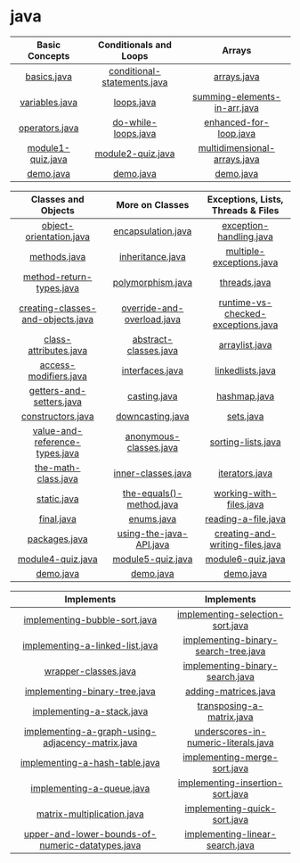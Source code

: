 # java

| Basic Concepts |  Conditionals and Loops  |  Arrays  |
| :-----------: | :-----------:  |  :-----------:  |
|[basics.java](/Basic%20Concepts/basics.java)|[conditional-statements.java](/Conditionals%20and%20Loops/conditional-statements.java)|[arrays.java](/Arrays/arrays.java)|
| [variables.java](/Basic%20Concepts/variables.java)|[loops.java](/Conditionals%20and%20Loops/loops.java)|[summing-elements-in-arr.java](summing-elements-in-arr.java)|
| [operators.java](/Basic%20Concepts/operators.java)| [do-while-loops.java](/Conditionals%20and%20Loops/do-while-loops.java)|[enhanced-for-loop.java](/Arrays/enhanced-for-loop.java)|
| [module1-quiz.java](/Basic%20Concepts/module1-quiz.java)|[module2-quiz.java](/Conditionals%20and%20Loops/module2-quiz.java)|[multidimensional-arrays.java](/Arrays/multidimensional-arrays.java)|
| [demo.java](/Basic%20Concepts/demo.java)|  [demo.java](/Conditionals%20and%20Loops/demo.java) |  [demo.java](/Arrays/demo.java)  |

| Classes and Objects |  More on Classes  |  Exceptions, Lists, Threads & Files  |
| :-----------: | :-----------:  |  :-----------:  |
|[object-orientation.java](/Classes%20and%20Objects/object-orientation.java)|[encapsulation.java](/More%20on%20Classes/encapsulation.java)|[exception-handling.java](/Exceptions,%20Lists,%20Threads%20&%20Files/exception-handling.java)|
| [methods.java](/Classes%20and%20Objects/methods.java)|[inheritance.java](/More%20on%20Classes/inheritance.java)|[multiple-exceptions.java](/Exceptions,%20Lists,%20Threads%20&%20Files/multiple-exceptions.java)|
| [method-return-types.java](/Classes%20and%20Objects/method-return-types.java)|[polymorphism.java](/More%20on%20Classes/polymorphism.java)|[threads.java](/Exceptions,%20Lists,%20Threads%20&%20Files/threads.java)|
| [creating-classes-and-objects.java](/Classes%20and%20Objects/creating-classes-and-objects.java)|[override-and-overload.java](/More%20on%20Classes/override-and-overload.java)|[runtime-vs-checked-exceptions.java](/Exceptions,%20Lists,%20Threads%20&%20Files/runtime-vs-checked-exceptions.java)|
| [class-attributes.java](/Classes%20and%20Objects/class-attributes.java)|[abstract-classes.java](/More%20on%20Classes/abstract-classes.java)|[arraylist.java](/Exceptions,%20Lists,%20Threads%20&%20Files/arraylist.java)|
| [access-modifiers.java](/Classes%20and%20Objects/creating-classes-and-objects.java)|[interfaces.java](/More%20on%20Classes/interfaces.java)|[linkedlists.java](/Exceptions,%20Lists,%20Threads%20&%20Files/linkedlists.java)|
| [getters-and-setters.java](/Classes%20and%20Objects/getters-and-setters.java)| [casting.java](/More%20on%20Classes/casting.java)| [hashmap.java](/Exceptions,%20Lists,%20Threads%20&%20Files/hashmap.java)|
| [constructors.java](/Classes%20and%20Objects/constructors.java)| [downcasting.java](/More%20on%20Classes/downcasting.java)| [sets.java](/Exceptions,%20Lists,%20Threads%20&%20Files/sets.java)|
| [value-and-reference-types.java](/Classes%20and%20Objects/value-and-reference-types.java)| [anonymous-classes.java](/More%20on%20Classes/anonymous-classes.java)| [sorting-lists.java](/Exceptions,%20Lists,%20Threads%20&%20Files/sorting-lists.java)|
| [the-math-class.java](/Classes%20and%20Objects/the-math-class.java)| [inner-classes.java](/More%20on%20Classes/inner-classes.java)| [iterators.java](/Exceptions,%20Lists,%20Threads%20&%20Files/iterators.java)|
| [static.java](/Classes%20and%20Objects/static.java)| [the-equals()-method.java](/More%20on%20Classes/the-equals()-method.java)| [working-with-files.java](/Exceptions,%20Lists,%20Threads%20&%20Files/working-with-files.java)|
| [final.java](/Classes%20and%20Objects/final.java)| [enums.java](/More%20on%20Classes/enums.java)| [reading-a-file.java](/Exceptions,%20Lists,%20Threads%20&%20Files/reading-a-file.java)|
| [packages.java](/Classes%20and%20Objects/packages.java)| [using-the-java-API.java](/More%20on%20Classes/using-the-java-API.java)| [creating-and-writing-files.java](/Exceptions,%20Lists,%20Threads%20&%20Files/creating-and-writing-files.java)|
| [module4-quiz.java](/Classes%20and%20Objects/module4-quiz.java)| [module5-quiz.java](/More%20on%20Classes/module5-quiz.java)| [module6-quiz.java](/Exceptions,%20Lists,%20Threads%20&%20Files/module6-quiz.java)|
| [demo.java](/Classes%20and%20Objects/demo.java)| [demo.java](/More%20on%20Classes/demo.java)| [demo.java](/Exceptions,%20Lists,%20Threads%20&%20Files/demo.java)|

| Implements |Implements|
| :-----------: |:-----------: |
|[implementing-bubble-sort.java](/implements/implementing-bubble-sort.java)|[implementing-selection-sort.java](/implements/implementing-selection-sort.java)|
|[implementing-a-linked-list.java](/implements/implementing-a-linked-list.java)|[implementing-binary-search-tree.java](/implements/implementing-binary-search-tree.java)|
|[wrapper-classes.java](/implements/wrapper-classes.java)|[implementing-binary-search.java](/implements/implementing-binary-search.java)|
|[implementing-binary-tree.java](/implements/implementing-binary-tree.java)|[adding-matrices.java](/implements/adding-matrices.java)|
|[implementing-a-stack.java](/implements/implementing-a-stack.java)|[transposing-a-matrix.java](/implements/transposing-a-matrix.java)|
|[implementing-a-graph-using-adjacency-matrix.java](/implements/implementing-a-graph-using-adjacency-matrix.java)|[underscores-in-numeric-literals.java](/implements/underscores-in-numeric-literals.java)|
|[implementing-a-hash-table.java](/implements/implementing-a-hash-table.java)|[implementing-merge-sort.java](/implements/implementing-merge-sort.java)|
|[implementing-a-queue.java](/implements/implementing-a-queue.java)|[implementing-insertion-sort.java](/implements/implementing-insertion-sort.java)|
|[matrix-multiplication.java](/implements/matrix-multiplication.java)|[implementing-quick-sort.java](/implements/implementing-quick-sort.java)|
|[upper-and-lower-bounds-of-numeric-datatypes.java](/implements/upper-and-lower-bounds-of-numeric-datatypes.java)|[implementing-linear-search.java](/implements/implementing-linear-search.java)|

